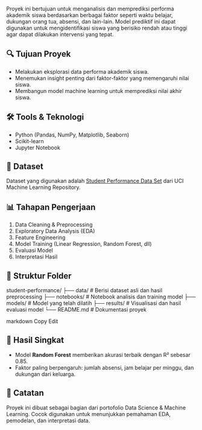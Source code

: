 

Proyek ini bertujuan untuk menganalisis dan memprediksi performa akademik siswa berdasarkan berbagai faktor seperti waktu belajar, dukungan orang tua, absensi, dan lain-lain. Model prediktif ini dapat digunakan untuk mengidentifikasi siswa yang berisiko rendah atau tinggi agar dapat dilakukan intervensi yang tepat.

## 🔍 Tujuan Proyek

- Melakukan eksplorasi data performa akademik siswa.
- Menemukan insight penting dari faktor-faktor yang memengaruhi nilai siswa.
- Membangun model machine learning untuk memprediksi nilai akhir siswa.

## 🛠 Tools & Teknologi

- Python (Pandas, NumPy, Matplotlib, Seaborn)
- Scikit-learn
- Jupyter Notebook

## 🧩 Dataset

Dataset yang digunakan adalah [Student Performance Data Set](https://archive.ics.uci.edu/ml/datasets/Student+Performance) dari UCI Machine Learning Repository.

## 📊 Tahapan Pengerjaan

1. Data Cleaning & Preprocessing
2. Exploratory Data Analysis (EDA)
3. Feature Engineering
4. Model Training (Linear Regression, Random Forest, dll)
5. Evaluasi Model
6. Interpretasi Hasil

## 📁 Struktur Folder

student-performance/
├── data/ # Berisi dataset asli dan hasil preprocessing
├── notebooks/ # Notebook analisis dan training model
├── models/ # Model yang telah dilatih
├── results/ # Visualisasi dan hasil evaluasi model
└── README.md # Dokumentasi proyek

markdown
Copy
Edit

## 🚀 Hasil Singkat

- Model **Random Forest** memberikan akurasi terbaik dengan R² sebesar 0.85.
- Faktor paling berpengaruh: jumlah absensi, jam belajar per minggu, dan dukungan dari keluarga.

## 📌 Catatan

Proyek ini dibuat sebagai bagian dari portofolio Data Science & Machine Learning. Cocok digunakan untuk menunjukkan pemahaman EDA, pemodelan, dan interpretasi data.